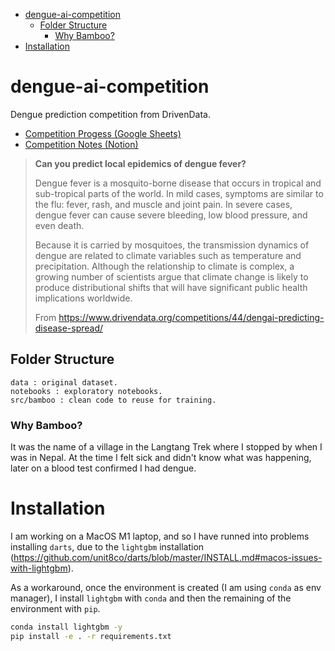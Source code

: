 - [dengue-ai-competition](#dengue-ai-competition)
  - [Folder Structure](#folder-structure)
    - [Why Bamboo?](#why-bamboo)
- [Installation](#installation)

# dengue-ai-competition
Dengue prediction competition from DrivenData.

- [Competition Progess (Google Sheets)](https://docs.google.com/spreadsheets/d/1N42kJR5ekFPrsg5QxLaG4p8uZpuGTw1VFlO0mvzHjEE/edit#gid=1281079791)
- [Competition Notes (Notion)](https://valbuenablackswan.notion.site/Dengue-Competition-a96945f8b2f54afe9cf25a0e1b9c69cb)

> **Can you predict local epidemics of dengue fever?**
> 
> Dengue fever is a mosquito-borne disease that occurs in tropical 
> and sub-tropical parts of the world. 
> In mild cases, symptoms are similar to the flu: 
> fever, rash, and muscle and joint pain. 
> In severe cases, dengue fever can cause severe bleeding, low blood pressure, and even death.
> 
> Because it is carried by mosquitoes, the transmission dynamics of dengue are related 
> to climate variables such as temperature and precipitation. 
> Although the relationship to climate is complex, 
> a growing number of scientists argue that climate change is likely 
> to produce distributional shifts that will have significant public health implications worldwide.
> 
> From https://www.drivendata.org/competitions/44/dengai-predicting-disease-spread/

## Folder Structure
```
data : original dataset.
notebooks : exploratory notebooks.
src/bamboo : clean code to reuse for training. 
```

### Why Bamboo?
It was the name of a village in the Langtang Trek where
I stopped by when I was in Nepal. 
At the time I felt sick and didn't know what was happening,
later on a blood test confirmed I had dengue.

# Installation

I am working on a MacOS M1 laptop, and so I have runned into problems installing `darts`,
due to the `lightgbm` installation 
(https://github.com/unit8co/darts/blob/master/INSTALL.md#macos-issues-with-lightgbm).

As a workaround, once the environment is created (I am using `conda` as env manager),
I install `lightgbm` with `conda` and then the remaining of the environment with `pip`.
```bash
conda install lightgbm -y
pip install -e . -r requirements.txt
```

